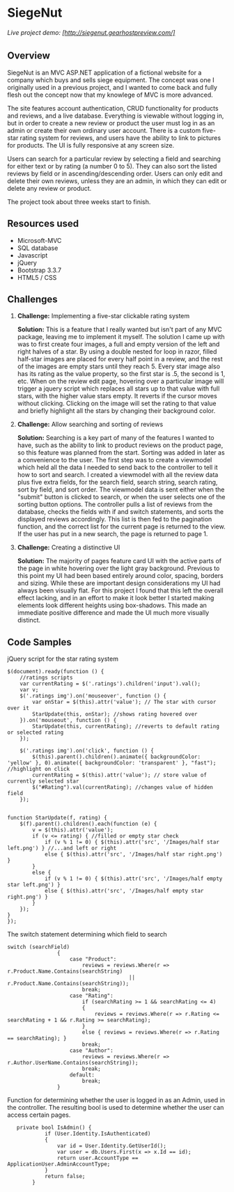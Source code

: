 # SiegeNut

###### Live project demo: [http://siegenut.gearhostpreview.com/]

## Overview

SiegeNut is an MVC ASP.NET application of a fictional website for a company which buys and sells siege equipment. The concept was one I originally used in a previous project, and I wanted to come back and fully flesh out the concept now that my knowlege of MVC is more advanced. 

The site features account authentication, CRUD functionality for products and reviews, and a live database. Everything is viewable without logging in, but in order to create a new review or product the user must log in as an admin or create their own ordinary user account. There is a custom five-star rating system for reviews, and users have the ability to link to pictures for products. The UI is fully responsive at any screen size.

Users can search for a particular review by selecting a field and searching for either text or by rating (a number 0 to 5). They can also sort the listed reviews by field or in ascending/descending order. Users can only edit and delete their own reviews, unless they are an admin, in which they can edit or delete any review or product.

The project took about three weeks start to finish.

## Resources used

- Microsoft-MVC
- SQL database
- Javascript
- jQuery
- Bootstrap 3.3.7
- HTML5 / CSS

## Challenges

1. **Challenge:** Implementing a five-star clickable rating system

   **Solution:** This is a feature that I really wanted but isn't part of any MVC package, leaving me to implement it myself. The solution I came up with was to first create four images, a full and empty version of the left and right halves of a star. By using a double nested for loop in razor, filled half-star images are placed for every half point in a review, and the rest of the images are empty stars until they reach 5. Every star image also has its rating as the value property, so the first star is .5, the second is 1, etc. When on the review edit page, hovering over a particular image will trigger a jquery script which replaces all stars up to that value with full stars, with the higher value stars empty. It reverts if the cursor moves without clicking. Clicking on the image will set the rating to that value and briefly highlight all the stars by changing their background color. 

2. **Challenge:** Allow searching and sorting of reviews

   **Solution:** Searching is a key part of many of the features I wanted to have, such as the ability to link to product reviews on the product page, so this feature was planned from the start. Sorting was added in later as a convenience to the user. The first step was to create a viewmodel which held all the data I needed to send back to the controller to tell it how to sort and search. I created a viewmodel with all the review data plus five extra fields, for the search field, search string, search rating, sort by field, and sort order. The viewmodel data is sent either when the "submit" button is clicked to search, or when the user selects one of the sorting button options. The controller pulls a list of reviews from the database, checks the fields with if and switch statements, and sorts the displayed reviews accordingly. This list is then fed to the pagination function, and the correct list for the current page is returned to the view. If the user has put in a new search, the page is returned to page 1.

3. **Challenge:** Creating a distinctive UI

   **Solution:** The majority of pages feature card UI with the active parts of the page in white hovering over the light gray background. Previous to this point my UI had been based entirely around color, spacing, borders and sizing. While these are important design considerations my UI had always been visually flat. For this project I found that this left the overall effect lacking, and in an effort to make it look better I started making elements look different heights using box-shadows. This made an immediate positive difference and made the UI much more visually distinct.

## Code Samples

jQuery script for the star rating system

```
$(document).ready(function () {
    //ratings scripts
    var currentRating = $('.ratings').children('input').val();
    var v;
    $('.ratings img').on('mouseover', function () {
        var onStar = $(this).attr('value'); // The star with cursor over it
        StarUpdate(this, onStar); //shows rating hovered over
    }).on('mouseout', function () {
        StarUpdate(this, currentRating); //reverts to default rating or selected rating
    });

    $('.ratings img').on('click', function () {
        $(this).parent().children().animate({ backgroundColor: 'yellow' }, 0).animate({ backgroundColor: 'transparent' }, "fast"); //highlight on click
        currentRating = $(this).attr('value'); // store value of currently selected star
        $("#Rating").val(currentRating); //changes value of hidden field
    });
    

function StarUpdate(f, rating) {
    $(f).parent().children().each(function (e) {
        v = $(this).attr('value');
        if (v <= rating) { //filled or empty star check
            if (v % 1 != 0) { $(this).attr('src', '/Images/half star left.png') } //...and left or right
            else { $(this).attr('src', '/Images/half star right.png') }
        }
        else {
            if (v % 1 != 0) { $(this).attr('src', '/Images/half empty star left.png') }
            else { $(this).attr('src', '/Images/half empty star right.png') }
        }
    });
}
});
```

The switch statement determining which field to search

```
switch (searchField)
                {
                    case "Product":
                        reviews = reviews.Where(r => r.Product.Name.Contains(searchString)
                                       || r.Product.Name.Contains(searchString));
                        break;
                    case "Rating":
                        if (searchRating >= 1 && searchRating <= 4)
                        {
                            reviews = reviews.Where(r => r.Rating <= searchRating + 1 && r.Rating >= searchRating);
                        }
                        else { reviews = reviews.Where(r => r.Rating == searchRating); }
                        break;
                    case "Author":
                        reviews = reviews.Where(r => r.Author.UserName.Contains(searchString));
                        break;
                    default:
                        break;
                }
```

Function for determining whether the user is logged in as an Admin, used in the controller. The resulting bool is used to determine whether the user can access certain pages.

```
   private bool IsAdmin() {
            if (User.Identity.IsAuthenticated)
            {
                var id = User.Identity.GetUserId();
                var user = db.Users.First(x => x.Id == id);
                return user.AccountType == ApplicationUser.AdminAccountType;
            }
            return false;
        }
```